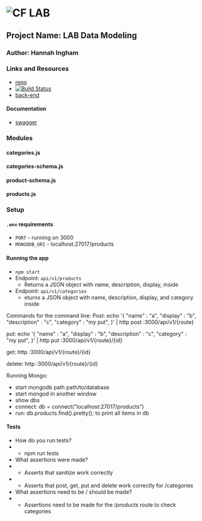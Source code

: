 ![CF](http://i.imgur.com/7v5ASc8.png) LAB
=================================================

## Project Name: LAB Data Modeling

### Author: Hannah Ingham

### Links and Resources
* [repo](https://github.com/hingham/13-rest-server-hi)
* [![Build Status](https://www.travis-ci.com/hingham/13-rest-server-hi.svg?branch=master)](https://www.travis-ci.com/hingham/13-rest-server-hi)
* [back-end](https://lab-13-hi.herokuapp.com/)


#### Documentation
* [swagger](ttps://lab-13-hi.herokuapp.com/docs)

### Modules
#### categories.js
#### categories-schema.js
#### product-schema.js
#### products.js


### Setup
#### `.env` requirements
* `PORT` - running on 3000
* `MONGODB_URI` - localhost:27017/products

#### Running the app
* `npm start`
* Endpoint:  `api/v1/products` 
  * Returns a JSON object with name, description, display, inside
* Endpoint: `api/v1/categories`
  * eturns a JSON object with name, description, display, and category inside
  
Commands for the command line: 
Post: echo '{
	"name" : "a",
	"display" : "b",
	"description" : "c",
	"category" : "my put",
}' | http post :3000/api/v1/{route}

put: echo '{
	"name" : "a",
	"display" : "b",
	"description" : "c",
	"category" : "my put",
}' | http put :3000/api/v1/{route}/{id}

get: http :3000/api/v1/{route}/{id}

delete: http :3000/api/v1/{route}/{id}

Running Mongo:
* start mongodb path path/to/database
* start mongod in another window
* show dbs
* connect: db = connect("localhost:27017/products")
* run: db.products.find().pretty(); to print all items in db

#### Tests
* How do you run tests? 
* * npm run tests
* What assertions were made?
* * Asserts that sanitize work correctly
* * Asserts that post, get, put and delete work correctly for /categories
* What assertions need to be / should be made?
* * Assertions need to be made for the /products route to check categories 


